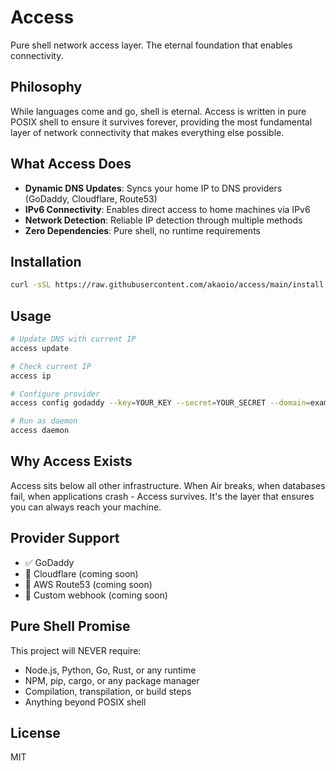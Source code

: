 # Access

Pure shell network access layer. The eternal foundation that enables connectivity.

## Philosophy

While languages come and go, shell is eternal. Access is written in pure POSIX shell to ensure it survives forever, providing the most fundamental layer of network connectivity that makes everything else possible.

## What Access Does

- **Dynamic DNS Updates**: Syncs your home IP to DNS providers (GoDaddy, Cloudflare, Route53)
- **IPv6 Connectivity**: Enables direct access to home machines via IPv6
- **Network Detection**: Reliable IP detection through multiple methods
- **Zero Dependencies**: Pure shell, no runtime requirements

## Installation

```bash
curl -sSL https://raw.githubusercontent.com/akaoio/access/main/install.sh | bash
```

## Usage

```bash
# Update DNS with current IP
access update

# Check current IP
access ip

# Configure provider
access config godaddy --key=YOUR_KEY --secret=YOUR_SECRET --domain=example.com

# Run as daemon
access daemon
```

## Why Access Exists

Access sits below all other infrastructure. When Air breaks, when databases fail, when applications crash - Access survives. It's the layer that ensures you can always reach your machine.

## Provider Support

- ✅ GoDaddy
- 🚧 Cloudflare (coming soon)
- 🚧 AWS Route53 (coming soon)
- 🚧 Custom webhook (coming soon)

## Pure Shell Promise

This project will NEVER require:
- Node.js, Python, Go, Rust, or any runtime
- NPM, pip, cargo, or any package manager  
- Compilation, transpilation, or build steps
- Anything beyond POSIX shell

## License

MIT
